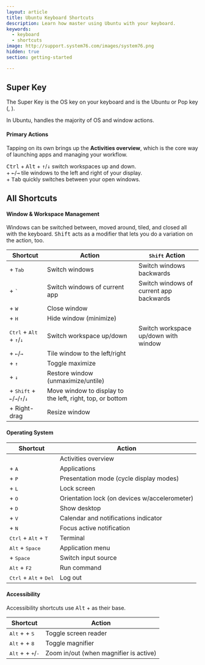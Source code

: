 ```yaml
---
layout: article
title: Ubuntu Keyboard Shortcuts
description: Learn how master using Ubuntu with your keyboard.
keywords:
  - keyboard
  - shortcuts
image: http://support.system76.com/images/system76.png
hidden: true
section: getting-started

---
```


## Super Key

The Super Key is the OS key on your keyboard and is the Ubuntu or Pop key (<kbd><i class="fl-ubuntu"></i></kbd>, <kbd><span class="fl-pop-key"></span></kbd>).

In Ubuntu, <kbd><span class="fl-ubuntu"></span></kbd> handles the majority of OS and window actions.

#### Primary Actions

Tapping <kbd><span class="fl-ubuntu"></span></kbd> on its own brings up the **Activities overview**, which is the core way of launching apps and managing your workflow.

<kbd>Ctrl</kbd> + <kbd>Alt</kbd> + <kbd>↑</kbd>/<kbd>↓</kbd> switch workspaces up and down.  
<kbd><span class="fl-ubuntu"></span></kbd> + <kbd>←</kbd>/<kbd>→</kbd> tile windows to the left and right of your display.  
<kbd><span class="fl-ubuntu"></span></kbd> + <kbd>Tab</kbd> quickly switches between your open windows.  

## All Shortcuts

#### Window & Workspace Management

Windows can be switched between, moved around, tiled, and closed all with the keyboard. <kbd>Shift</kbd> acts as a modifier that lets you do a variation on the action, too.

| Shortcut | Action  | <kbd>Shift</kbd> Action |
| -------- | --------- | ------ |
| <kbd><span class="fl-ubuntu"></span></kbd> + <kbd>Tab</kbd> | Switch windows | Switch windows backwards |
| <kbd><span class="fl-ubuntu"></span></kbd> + <kbd>`</kbd> | Switch windows of current app | Switch windows of current app backwards |
| <kbd><span class="fl-ubuntu"></span></kbd> + <kbd>W</kbd> | Close window | |
| <kbd><span class="fl-ubuntu"></span></kbd> + <kbd>H</kbd> | Hide window (minimize) | |
| <kbd>Ctrl</kbd> + <kbd>Alt</kbd> + <kbd>↑</kbd>/<kbd>↓</kbd> | Switch workspace up/down | Switch workspace up/down with window |
| <kbd><span class="fl-ubuntu"></span></kbd> + <kbd>←</kbd>/<kbd>→</kbd> | Tile window to the left/right | |
| <kbd><span class="fl-ubuntu"></span></kbd> + <kbd>↑</kbd> | Toggle maximize | |
| <kbd><span class="fl-ubuntu"></span></kbd> + <kbd>↓</kbd> | Restore window (unmaximize/untile) | |
| <kbd><span class="fl-ubuntu"></span></kbd> + <kbd>Shift</kbd> + <kbd>←</kbd>/<kbd>→</kbd>/<kbd>↑</kbd>/<kbd>↓</kbd> | Move window to display to the left, right, top, or bottom | |
| <kbd><span class="fl-ubuntu"></span></kbd> + Right-drag | Resize window | |

#### Operating System

| Shortcut | Action |
| -------- | ------ |
| <kbd><span class="fl-ubuntu"></span></kbd> | Activities overview |
| <kbd><span class="fl-ubuntu"></span></kbd> + <kbd>A</kbd> | Applications |
| <kbd><span class="fl-ubuntu"></span></kbd> + <kbd>P</kbd> | Presentation mode (cycle display modes) |
| <kbd><span class="fl-ubuntu"></span></kbd> + <kbd>L</kbd> | Lock screen |
| <kbd><span class="fl-ubuntu"></span></kbd> + <kbd>O</kbd> | Orientation lock (on devices w/accelerometer) |
| <kbd><span class="fl-ubuntu"></span></kbd> + <kbd>D</kbd> | Show desktop |
| <kbd><span class="fl-ubuntu"></span></kbd> + <kbd>V</kbd> | Calendar and notifications indicator |
| <kbd><span class="fl-ubuntu"></span></kbd> + <kbd>N</kbd> | Focus active notification |
| <kbd>Ctrl</kbd> + <kbd>Alt</kbd> + <kbd>T</kbd> | Terminal |
| <kbd>Alt</kbd> + <kbd>Space</kbd> | Application menu |
| <kbd><span class="fl-ubuntu"></span></kbd> + <kbd>Space</kbd> | Switch input source |
| <kbd>Alt</kbd> + <kbd>F2</kbd> | Run command |
| <kbd>Ctrl</kbd> + <kbd>Alt</kbd> + <kbd>Del</kbd> | Log out |

#### Accessibility

Accessibility shortcuts use <kbd>Alt</kbd> + <kbd><span class="fl-ubuntu"></span></kbd> as their base.

| Shortcut | Action |
| -------- | ------ |
| <kbd>Alt</kbd> + <kbd><span class="fl-ubuntu"></span></kbd> + <kbd>S</kbd> | Toggle screen reader |
| <kbd>Alt</kbd> + <kbd><span class="fl-ubuntu"></span></kbd> + <kbd>8</kbd> | Toggle magnifier |
| <kbd>Alt</kbd> + <kbd><span class="fl-ubuntu"></span></kbd> + <kbd>+</kbd>/<kbd>-</kbd> | Zoom in/out (when magnifier is active) |
